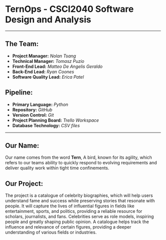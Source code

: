 # TernOps - CSCI2040 Software Design and Analysis

***

## The Team:
 - **Project Manager:**  *Nolan Tsang*
 - **Technical Manager:** *Tomasz Puzio*
 - **Front-End Lead:** *Matteo De Angelis Geraldo*
 - **Back-End Lead:** *Ryan Coones*
 - **Software Quality Lead:** *Erica Patel*

## Pipeline:
 - **Primary Language:** *Python*
 - **Repository:** *GitHub*
 - **Version Control:** *Git*
 - **Project Planning Board:** *Trello Workspace*
 - **Database Technology:** *CSV files*

***

## Our Name:
Our name comes from the word **Tern**, A bird, known for its agility,
which refers to our teams ability to quickly respond to evolving
requirements and deliver quality work within tight time confinements.

## Our Project:
The project is a catalogue of celebrity biographies, which will help users understand fame and success while preserving stories that resonate with people. It will capture the lives of influential figures in fields like entertainment, sports, and politics, providing a reliable resource for scholars, journalists, and fans. Celebrities serve as role models, inspiring people and greatly shaping public opinion. A catalogue helps track the influence and relevance of certain figures, providing a deeper understanding of various fields or industries.